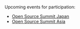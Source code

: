 Upcoming events for participation:
- [Open Source Summit Japan](https://events.linuxfoundation.org/open-source-summit-japan/)
- [Open Source Summit Asia](https://events.linuxfoundation.org/kubecon-cloudnativecon-open-source-summit-ai-dev-china/)
